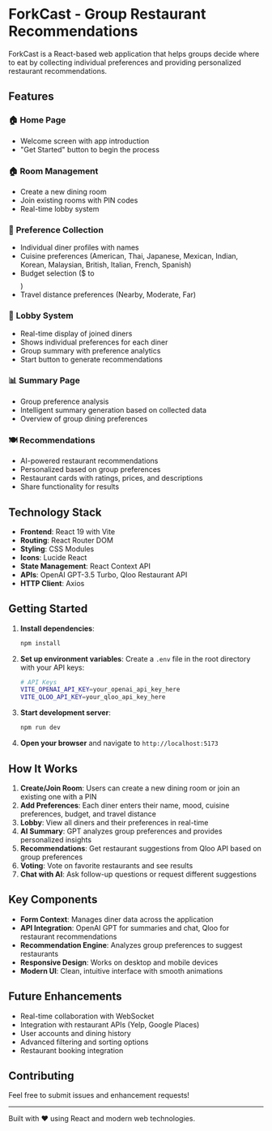 # ForkCast - Group Restaurant Recommendations

ForkCast is a React-based web application that helps groups decide where to eat by collecting individual preferences and providing personalized restaurant recommendations.

## Features

### 🏠 **Home Page**
- Welcome screen with app introduction
- "Get Started" button to begin the process

### 🏠 **Room Management**
- Create a new dining room
- Join existing rooms with PIN codes
- Real-time lobby system

### 📝 **Preference Collection**
- Individual diner profiles with names
- Cuisine preferences (American, Thai, Japanese, Mexican, Indian, Korean, Malaysian, British, Italian, French, Spanish)
- Budget selection ($ to $$$$)
- Travel distance preferences (Nearby, Moderate, Far)

### 👥 **Lobby System**
- Real-time display of joined diners
- Shows individual preferences for each diner
- Group summary with preference analytics
- Start button to generate recommendations

### 📊 **Summary Page**
- Group preference analysis
- Intelligent summary generation based on collected data
- Overview of group dining preferences

### 🍽️ **Recommendations**
- AI-powered restaurant recommendations
- Personalized based on group preferences
- Restaurant cards with ratings, prices, and descriptions
- Share functionality for results

## Technology Stack

- **Frontend**: React 19 with Vite
- **Routing**: React Router DOM
- **Styling**: CSS Modules
- **Icons**: Lucide React
- **State Management**: React Context API
- **APIs**: OpenAI GPT-3.5 Turbo, Qloo Restaurant API
- **HTTP Client**: Axios

## Getting Started

1. **Install dependencies**:
   ```bash
   npm install
   ```

2. **Set up environment variables**:
   Create a `.env` file in the root directory with your API keys:
   ```bash
   # API Keys
   VITE_OPENAI_API_KEY=your_openai_api_key_here
   VITE_QLOO_API_KEY=your_qloo_api_key_here
   ```

3. **Start development server**:
   ```bash
   npm run dev
   ```

4. **Open your browser** and navigate to `http://localhost:5173`

## How It Works

1. **Create/Join Room**: Users can create a new dining room or join an existing one with a PIN
2. **Add Preferences**: Each diner enters their name, mood, cuisine preferences, budget, and travel distance
3. **Lobby**: View all diners and their preferences in real-time
4. **AI Summary**: GPT analyzes group preferences and provides personalized insights
5. **Recommendations**: Get restaurant suggestions from Qloo API based on group preferences
6. **Voting**: Vote on favorite restaurants and see results
7. **Chat with AI**: Ask follow-up questions or request different suggestions

## Key Components

- **Form Context**: Manages diner data across the application
- **API Integration**: OpenAI GPT for summaries and chat, Qloo for restaurant recommendations
- **Recommendation Engine**: Analyzes group preferences to suggest restaurants
- **Responsive Design**: Works on desktop and mobile devices
- **Modern UI**: Clean, intuitive interface with smooth animations

## Future Enhancements

- Real-time collaboration with WebSocket
- Integration with restaurant APIs (Yelp, Google Places)
- User accounts and dining history
- Advanced filtering and sorting options
- Restaurant booking integration

## Contributing

Feel free to submit issues and enhancement requests!

---

Built with ❤️ using React and modern web technologies.
